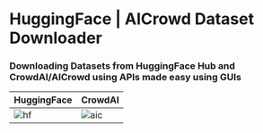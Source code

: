 # HuggingFace | AICrowd Dataset Downloader

### Downloading Datasets from HuggingFace Hub and CrowdAI/AICrowd using APIs made easy using GUIs

|HuggingFace|CrowdAI|
|-----------|-------|
|![hf]()|![aic]()|
